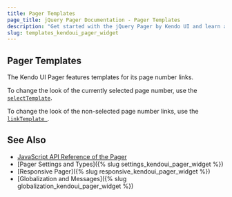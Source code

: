 ```yaml
---
title: Pager Templates
page_title: jQuery Pager Documentation - Pager Templates
description: "Get started with the jQuery Pager by Kendo UI and learn about its templating options."
slug: templates_kendoui_pager_widget
---
```


## Pager Templates

The Kendo UI Pager features templates for its page number links.

To change the look of the currently selected page number, use the [`selectTemplate`](/api/javascript/ui/pager/configuration/selecttemplate).

To change the look of the non-selected page number links, use the [`linkTemplate `](/api/javascript/ui/pager/configuration/linktemplate).

## See Also

* [JavaScript API Reference of the Pager](/api/javascript/ui/pager)
* [Pager Settings and Types]({% slug settings_kendoui_pager_widget %})
* [Responsive Pager]({% slug responsive_kendoui_pager_widget  %})
* [Globalization and Messages]({% slug globalization_kendoui_pager_widget %})
